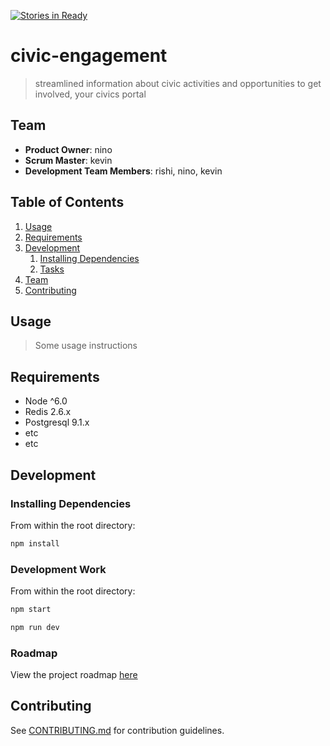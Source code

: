 [![Stories in Ready](https://badge.waffle.io/boolean-bobcats/civic-engagement.png?label=ready&title=Ready)](https://waffle.io/boolean-bobcats/civic-engagement)
# civic-engagement

> streamlined information about civic activities and opportunities to get involved, your civics portal

## Team

  - __Product Owner__: nino
  - __Scrum Master__: kevin
  - __Development Team Members__: rishi, nino, kevin

## Table of Contents

1. [Usage](#Usage)
1. [Requirements](#requirements)
1. [Development](#development)
    1. [Installing Dependencies](#installing-dependencies)
    1. [Tasks](#tasks)
1. [Team](#team)
1. [Contributing](#contributing)

## Usage

> Some usage instructions

## Requirements

- Node ^6.0
- Redis 2.6.x
- Postgresql 9.1.x
- etc
- etc

## Development

### Installing Dependencies

From within the root directory:

```sh
npm install
```
### Development Work

From within the root directory:

```sh
npm start
```

```sh
npm run dev
```

### Roadmap

View the project roadmap [here](LINK_TO_PROJECT_ISSUES)


## Contributing

See [CONTRIBUTING.md](CONTRIBUTING.md) for contribution guidelines.
